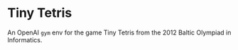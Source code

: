 # Tiny Tetris

An OpenAI `gym` env for the game Tiny Tetris from the 2012 Baltic Olympiad in Informatics.
